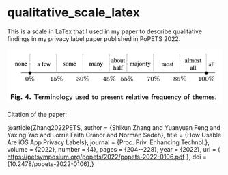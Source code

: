 # qualitative_scale_latex
This is a scale in LaTex that I used in my paper to describe qualitative findings in my privacy label paper published in PoPETS 2022. 

![alt text](https://github.com/aerinzhang/qualitative_scale_latex/blob/main/scale.png?raw=true)

Citation of the paper:

@article{Zhang2022PETS,
author    = {Shikun Zhang and Yuanyuan Feng and Yaxing Yao and Lorrie Faith Cranor and Norman Sadeh},
title     = {How Usable Are iOS App Privacy Labels},
journal   = {Proc. Priv. Enhancing Technol.},
volume    = {2022},
number    = {4},
pages     = {204--228},
year      = {2022},
url       = { https://petsymposium.org/popets/2022/popets-2022-0106.pdf },
doi       = {10.2478/popets-2022-0106},}
